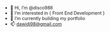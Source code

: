 - 👋 Hi, I’m @disco988
- 👀 I’m interested in { Front End Development }
- 🌱 I’m currently building my portfolio
- 📫  dawidj98@gmail.com
